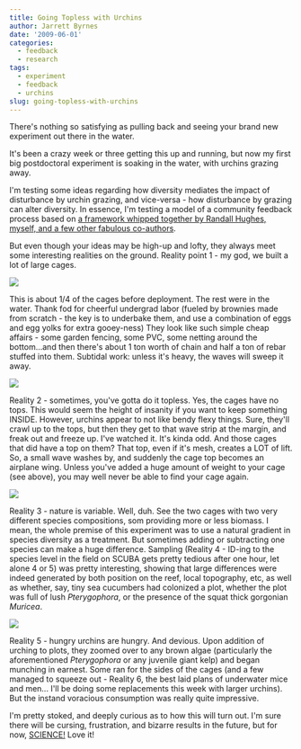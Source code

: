 ```yaml
---
title: Going Topless with Urchins
author: Jarrett Byrnes
date: '2009-06-01'
categories:
  - feedback
  - research
tags:
  - experiment
  - feedback
  - urchins
slug: going-topless-with-urchins
---
```


There's nothing so satisfying as pulling back and seeing your brand new experiment out there in the water.

It's been a crazy week or three getting this up and running, but now my first big postdoctoral experiment is soaking in the water, with urchins grazing away.

I'm testing some ideas regarding how diversity mediates the impact of disturbance by urchin grazing, and vice-versa - how disturbance by grazing can alter diversity.  In essence, I'm testing a model of a community feedback process based on [a framework whipped together by Randall Hughes, myself, and a few other fabulous co-authors](http://www3.interscience.wiley.com/journal/118545883/abstract).

But even though your ideas may be high-up and lofty, they always meet some interesting realities on the ground.  Reality point 1 - my god, we built a lot of large cages.

![](http://www.imachordata.com/wp-content/uploads/2009/06/landcages.png)

This is about 1/4 of the cages before deployment.  The rest were in the water.  Thank fod for cheerful undergrad labor (fueled by brownies made from scratch - the key is to underbake them, and use a combination of eggs and egg yolks for extra gooey-ness) They look like such simple cheap affairs - some garden fencing, some PVC, some netting around the bottom...and then there's about 1 ton worth of chain and half a ton of rebar stuffed into them.  Subtidal work: unless it's heavy, the waves will sweep it away.

![](http://www.imachordata.com/wp-content/uploads/2009/06/cages_christine.png)

Reality 2 - sometimes, you've gotta do it topless.  Yes, the cages  have no tops.  This would seem the height of insanity if you want to keep something INSIDE.  However, urchins appear to not like bendy flexy things.  Sure, they'll crawl up to the tops, but then they get to that wave strip at the margin, and freak out and freeze up.  I've watched it.  It's kinda odd.  And those cages that did have a top on them?  That top, even if it's mesh, creates a LOT of lift.  So, a small wave washes by, and suddenly the cage top becomes an airplane wing.  Unless you've added a huge amount of weight to your cage (see above), you may well never be able to find your cage again.

![](http://www.imachordata.com/wp-content/uploads/2009/06/ptery_muricea.png)

Reality 3 - nature is variable.  Well, duh. See the two cages with two very different species compositions, som providing more or less biomass.    I mean, the whole premise of this experiment was to use a natural gradient in species diversity as a treatment.  But sometimes adding or subtracting one species can make a huge difference.  Sampling (Reality 4 - ID-ing to the species level in the field on SCUBA gets pretty tedious after one hour, let alone 4 or 5) was pretty interesting, showing that large differences were indeed generated by both position on the reef, local topography, etc, as well as whether, say, tiny sea cucumbers had colonized a plot, whether the plot was full of lush _Pterygophora_, or the presence of the squat thick gorgonian _Muricea_.

![](http://www.imachordata.com/wp-content/uploads/2009/06/field_of_cages.png)

Reality 5 - hungry urchins are hungry.  And devious.  Upon addition of urching to plots, they zoomed over to any brown algae (particularly the aforementioned _Pterygophora_ or any juvenile giant kelp) and began munching in earnest.  Some ran for the sides of the cages (and a few managed to squeeze out - Reality 6, the best laid plans of underwater mice and men...  I'll be doing some replacements this week with larger urchins).  But the instand voracious consumption was really quite impressive.

I'm pretty stoked, and deeply curious as to how this will turn out.  I'm sure there will be cursing, frustration, and bizarre results in the future, but for now, [SCIENCE!](http://www.youtube.com/watch?v=2IlHgbOWj4o) Love it!
